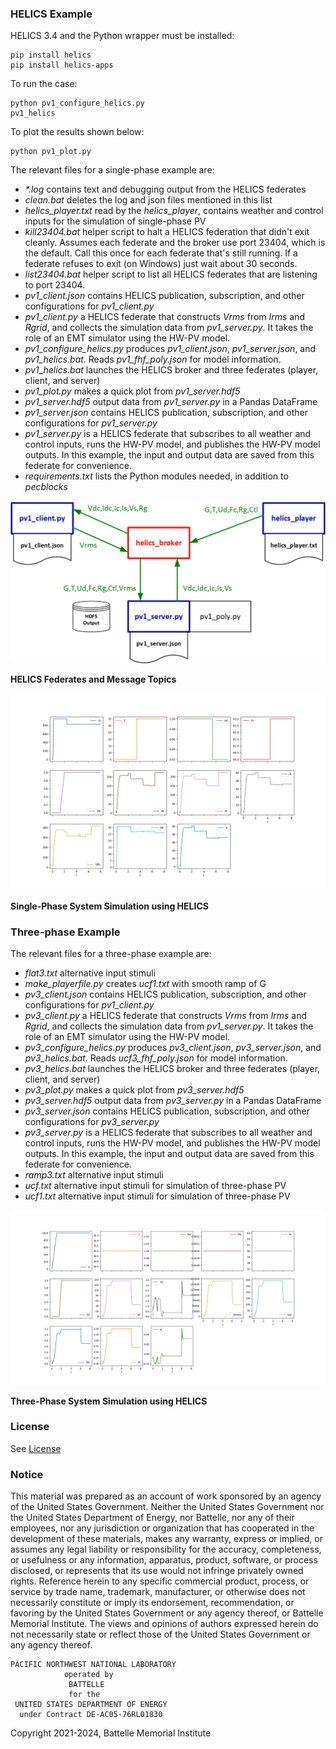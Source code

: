 ### HELICS Example

HELICS 3.4 and the Python wrapper must be installed:

    pip install helics
    pip install helics-apps

To run the case: 

    python pv1_configure_helics.py
    pv1_helics

To plot the results shown below:

    python pv1_plot.py

The relevant files for a single-phase example are:

- _\*.log_ contains text and debugging output from the HELICS federates
- _clean.bat_ deletes the log and json files mentioned in this list
- _helics_player.txt_ read by the _helics_player_, contains weather and control inputs for the simulation of single-phase PV
- _kill23404.bat_ helper script to halt a HELICS federation that didn't exit cleanly. Assumes each federate and the broker use port 23404, which is the default. Call this once for each federate that's still running. If a federate refuses to exit (on Windows) just wait about 30 seconds.
- _list23404.bat_ helper script to list all HELICS federates that are listening to port 23404.
- _pv1_client.json_ contains HELICS publication, subscription, and other configurations for _pv1_client.py_
- _pv1_client.py_ a HELICS federate that constructs _Vrms_ from _Irms_ and _Rgrid_, and collects the simulation data from _pv1_server.py_. It takes the role of an EMT simulator using the HW-PV model.
- _pv1_configure_helics.py_ produces _pv1_client.json_, _pv1_server.json_, and _pv1_helics.bat_. Reads _pv1_fhf_poly.json_ for model information.
- _pv1_helics.bat_ launches the HELICS broker and three federates (player, client, and server)
- _pv1_plot.py_ makes a quick plot from _pv1_server.hdf5_
- _pv1_server.hdf5_ output data from _pv1_server.py_ in a Pandas DataFrame
- _pv1_server.json_ contains HELICS publication, subscription, and other configurations for _pv1_server.py_
- _pv1_server.py_ is a HELICS federate that subscribes to all weather and control inputs, runs the HW-PV model, and publishes the HW-PV model outputs. In this example, the input and output data are saved from this federate for convenience.
- _requirements.txt_ lists the Python modules needed, in addition to _pecblocks_

![HELICS_Fed](HELICS_Federation.png)

**HELICS Federates and Message Topics**

![HELICS_Sim1](pv1_helics.png)

**Single-Phase System Simulation using HELICS**

### Three-phase Example

The relevant files for a three-phase example are:

- _flat3.txt_ alternative input stimuli
- _make_playerfile.py_ creates _ucf1.txt_ with smooth ramp of G
- _pv3_client.json_ contains HELICS publication, subscription, and other configurations for _pv1_client.py_
- _pv3_client.py_ a HELICS federate that constructs _Vrms_ from _Irms_ and _Rgrid_, and collects the simulation data from _pv1_server.py_. It takes the role of an EMT simulator using the HW-PV model.
- _pv3_configure_helics.py_ produces _pv3_client.json_, _pv3_server.json_, and _pv3_helics.bat_. Reads _ucf3_fhf_poly.json_ for model information.
- _pv3_helics.bat_ launches the HELICS broker and three federates (player, client, and server)
- _pv3_plot.py_ makes a quick plot from _pv3_server.hdf5_
- _pv3_server.hdf5_ output data from _pv3_server.py_ in a Pandas DataFrame
- _pv3_server.json_ contains HELICS publication, subscription, and other configurations for _pv3_server.py_
- _pv3_server.py_ is a HELICS federate that subscribes to all weather and control inputs, runs the HW-PV model, and publishes the HW-PV model outputs. In this example, the input and output data are saved from this federate for convenience.
- _ramp3.txt_ alternative input stimuli
- _ucf.txt_ alternative input stimuli for simulation of three-phase PV
- _ucf1.txt_ alternative input stimuli for simulation of three-phase PV

![HELICS_Sim3](pv3_helics.png)

**Three-Phase System Simulation using HELICS**

### License

See [License](../../license.txt)

### Notice

This material was prepared as an account of work sponsored by an agency of the United States Government.  Neither the United States Government nor the United States Department of Energy, nor Battelle, nor any of their employees, nor any jurisdiction or organization that has cooperated in the development of these materials, makes any warranty, express or implied, or assumes any legal liability or responsibility for the accuracy, completeness, or usefulness or any information, apparatus, product, software, or process disclosed, or represents that its use would not infringe privately owned rights.
Reference herein to any specific commercial product, process, or service by trade name, trademark, manufacturer, or otherwise does not necessarily constitute or imply its endorsement, recommendation, or favoring by the United States Government or any agency thereof, or Battelle Memorial Institute. The views and opinions of authors expressed herein do not necessarily state or reflect those of the United States Government or any agency thereof.

    PACIFIC NORTHWEST NATIONAL LABORATORY
                operated by
                 BATTELLE
                 for the
     UNITED STATES DEPARTMENT OF ENERGY
      under Contract DE-AC05-76RL01830

Copyright 2021-2024, Battelle Memorial Institute

